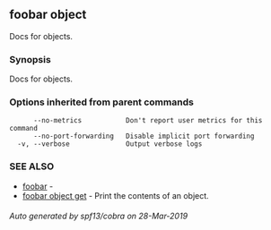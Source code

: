 ## foobar object

Docs for objects.

### Synopsis


Docs for objects.

### Options inherited from parent commands

```
      --no-metrics           Don't report user metrics for this command
      --no-port-forwarding   Disable implicit port forwarding
  -v, --verbose              Output verbose logs
```

### SEE ALSO
* [foobar](foobar.md)	 - 
* [foobar object get](foobar_object_get.md)	 - Print the contents of an object.

###### Auto generated by spf13/cobra on 28-Mar-2019
